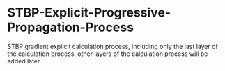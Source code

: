 # STBP-Explicit-Progressive-Propagation-Process
STBP gradient explicit calculation process, including only the last layer of the calculation process, other layers of the calculation process will be added later
